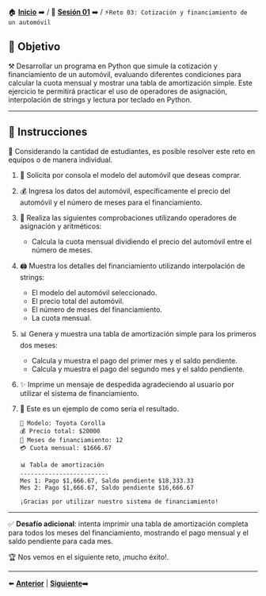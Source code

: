 🏠 [**Inicio**](../../Readme.md) ➡️ / 📖 [**Sesión 01**](../Readme.md) ➡️ / ⚡`Reto 03: Cotización y financiamiento de un automóvil`

## 🎯 Objetivo

⚒️ Desarrollar un programa en Python que simule la cotización y financiamiento de un automóvil, evaluando diferentes condiciones para calcular la cuota mensual y mostrar una tabla de amortización simple. Este ejercicio te permitirá practicar el uso de operadores de asignación, interpolación de strings y lectura por teclado en Python.

---

## 📝 Instrucciones

👥 Considerando la cantidad de estudiantes, es posible resolver este reto en equipos o de manera individual.

1. 🚗 Solicita por consola el modelo del automóvil que deseas comprar.
   
2. 💰 Ingresa los datos del automóvil, específicamente el precio del automóvil y el número de meses para el financiamiento.
   
3. 🧮 Realiza las siguientes comprobaciones utilizando operadores de asignación y aritméticos:
   - Calcula la cuota mensual dividiendo el precio del automóvil entre el número de meses.
   
4. 🖨️ Muestra los detalles del financiamiento utilizando interpolación de strings:
   - El modelo del automóvil seleccionado.
   - El precio total del automóvil.
   - El número de meses del financiamiento.
   - La cuota mensual.

5. 📊 Genera y muestra una tabla de amortización simple para los primeros dos meses:
   - Calcula y muestra el pago del primer mes y el saldo pendiente.
   - Calcula y muestra el pago del segundo mes y el saldo pendiente.

6. ✨ Imprime un mensaje de despedida agradeciendo al usuario por utilizar el sistema de financiamiento.

7. 🚀 Este es un ejemplo de como seria el resultado.

   ```plaintext
   🚗 Modelo: Toyota Corolla
   💰 Precio total: $20000
   📅 Meses de financiamiento: 12
   💳 Cuota mensual: $1666.67

   📊 Tabla de amortización
   -------------------------
   Mes 1: Pago $1,666.67, Saldo pendiente $18,333.33
   Mes 2: Pago $1,666.67, Saldo pendiente $16,666.67

   ¡Gracias por utilizar nuestro sistema de financiamiento!
   ```

---

✅ **Desafío adicional**: intenta imprimir una tabla de amortización completa para todos los meses del financiamiento, mostrando el pago mensual y el saldo pendiente para cada mes.

🏆 Nos vemos en el siguiente reto, ¡mucho éxito!.

---

⬅️ [**Anterior**](../Readme.md) | [**Siguiente**](../Ejemplo-03/Readme.md)➡️